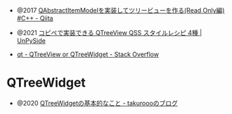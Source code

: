 - @2017 [QAbstractItemModelを実装してツリービューを作る(Read Only編) #C++ - Qiita](https://qiita.com/tetsurom/items/acef221a06a2421e33d8)

- @2021 [コピペで実装できる QTreeView QSS スタイルレシピ 4種 | UnPySide](https://unpyside.com/blog/2021/08/06/qtreeview_qss_01/)
- [qt - QTreeView or QTreeWidget - Stack Overflow](https://stackoverflow.com/questions/27832814/qtreeview-or-qtreewidget)

# QTreeWidget

- @2020 [QTreeWidgetの基本的なこと - takuroooのブログ](https://takuroooooo.hatenablog.com/entry/2020/01/12/QTreeWidget%E3%81%AE%E5%9F%BA%E6%9C%AC%E7%9A%84%E3%81%AA%E3%81%93%E3%81%A8)


